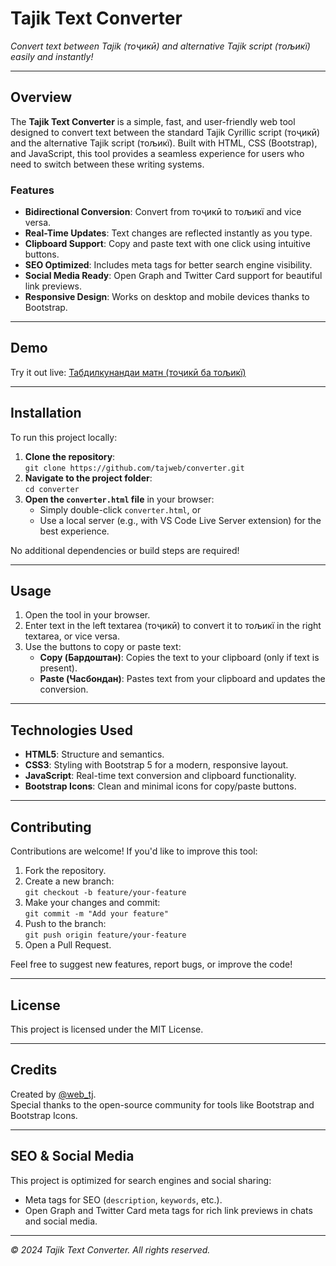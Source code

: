 # Tajik Text Converter
 
*Convert text between Tajik (тоҷикӣ) and alternative Tajik script (тољикї) easily and instantly!*

---

## Overview

The **Tajik Text Converter** is a simple, fast, and user-friendly web tool designed to convert text between the standard Tajik Cyrillic script (тоҷикӣ) and the alternative Tajik script (тољикї). Built with HTML, CSS (Bootstrap), and JavaScript, this tool provides a seamless experience for users who need to switch between these writing systems.

### Features
- **Bidirectional Conversion**: Convert from тоҷикӣ to тољикї and vice versa.
- **Real-Time Updates**: Text changes are reflected instantly as you type.
- **Clipboard Support**: Copy and paste text with one click using intuitive buttons.
- **SEO Optimized**: Includes meta tags for better search engine visibility.
- **Social Media Ready**: Open Graph and Twitter Card support for beautiful link previews.
- **Responsive Design**: Works on desktop and mobile devices thanks to Bootstrap.

---

## Demo

Try it out live: [Табдилкунандаи матн (тоҷикӣ ба тољикї)](https://donish.net/converter.html)

---

## Installation

To run this project locally:

1. **Clone the repository**:  
   ``` git clone https://github.com/tajweb/converter.git ```
2. **Navigate to the project folder**:  
   ``` cd converter ```
3. **Open the `converter.html` file** in your browser:
    - Simply double-click `converter.html`, or
    - Use a local server (e.g., with VS Code Live Server extension) for the best experience.

No additional dependencies or build steps are required!

---

## Usage

1. Open the tool in your browser.
2. Enter text in the left textarea (тоҷикӣ) to convert it to тољикї in the right textarea, or vice versa.
3. Use the buttons to copy or paste text:
    - **Copy (Бардоштан)**: Copies the text to your clipboard (only if text is present).
    - **Paste (Часбондан)**: Pastes text from your clipboard and updates the conversion.

---

## Technologies Used

- **HTML5**: Structure and semantics.
- **CSS3**: Styling with Bootstrap 5 for a modern, responsive layout.
- **JavaScript**: Real-time text conversion and clipboard functionality.
- **Bootstrap Icons**: Clean and minimal icons for copy/paste buttons.

---

## Contributing

Contributions are welcome! If you'd like to improve this tool:

1. Fork the repository.
2. Create a new branch:  
   ``` git checkout -b feature/your-feature ```
3. Make your changes and commit:  
   ``` git commit -m "Add your feature" ```
4. Push to the branch:  
   ``` git push origin feature/your-feature ```
5. Open a Pull Request.

Feel free to suggest new features, report bugs, or improve the code!

---

## License

This project is licensed under the MIT License.

---

## Credits

Created by [@web_tj](https://t.me/web_tj).  
Special thanks to the open-source community for tools like Bootstrap and Bootstrap Icons.

---

## SEO & Social Media

This project is optimized for search engines and social sharing:
- Meta tags for SEO (`description`, `keywords`, etc.).
- Open Graph and Twitter Card meta tags for rich link previews in chats and social media.

---

*© 2024 Tajik Text Converter. All rights reserved.*